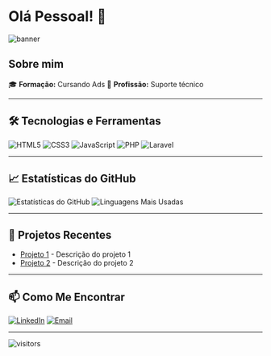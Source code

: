 # Olá Pessoal! 👋

![banner](https://via.placeholder.com/1000x300/87CEEB/000000?text=Bem-vindo+ao+meu+perfil+GitHub)

## Sobre mim

🎓 **Formação:** Cursando Ads
💼 **Profissão:** Suporte técnico

---

## 🛠️ Tecnologias e Ferramentas

![HTML5](https://img.shields.io/badge/HTML5-E34F26?style=for-the-badge&logo=html5&logoColor=white)
![CSS3](https://img.shields.io/badge/CSS3-1572B6?style=for-the-badge&logo=css3&logoColor=white)
![JavaScript](https://img.shields.io/badge/JavaScript-F7DF1E?style=for-the-badge&logo=javascript&logoColor=black)
![PHP](https://img.shields.io/badge/PHP-777BB4?style=for-the-badge&logo=php&logoColor=white)
![Laravel](https://img.shields.io/badge/Laravel-FF2D20?style=for-the-badge&logo=laravel&logoColor=white)

---

## 📈 Estatísticas do GitHub

![Estatísticas do GitHub](https://github-readme-stats.vercel.app/api?username=seuusuario&show_icons=true&theme=radical)
![Linguagens Mais Usadas](https://github-readme-stats.vercel.app/api/top-langs/?username=seuusuario&layout=compact&theme=radical)

---

## 🌱 Projetos Recentes

- [Projeto 1](https://github.com/seuusuario/projeto1) - Descrição do projeto 1
- [Projeto 2](https://github.com/seuusuario/projeto2) - Descrição do projeto 2

---

## 📫 Como Me Encontrar

[![LinkedIn](https://img.shields.io/badge/LinkedIn-0077B5?style=for-the-badge&logo=linkedin&logoColor=white)](www.linkedin.com/in/lorena-cristina-442582204)
[![Email](https://img.shields.io/badge/Email-D14836?style=for-the-badge&logo=gmail&logoColor=white)](loohanitsirc@gmail.com)

---

![visitors](https://visitor-badge.glitch.me/badge?page_id=seuusuario.seuusuario)


